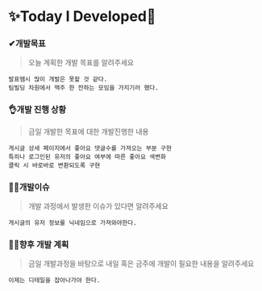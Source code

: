 # ✨Today I Developed🤞



### ✔개발목표

> 오늘 계획한 개발 목표를 알려주세요

```
발표땜시 많이 개발은 못할 것 같다.
팀빌딩 차원에서 맥주 한 잔하는 모임을 가지기러 했다.
```





### 👌개발 진행 상황

> 금일 개발한 목표에 대한 개발진행한 내용

```
게시글 상세 페이지에서 좋아요 댓글수를 가져오는 부분 구현
특히나 로그인된 유저의 좋아요 여부에 따른 좋아요 색변화
클릭 시 바로바로 변환되도록 구현
```





### 🤷‍♂️개발이슈

> 개발 과정에서 발생한 이슈가 있다면 알려주세요

```
게시글의 유저 정보를 닉네임으로 가져와야한다.
```





### 🐱‍🚀향후 개발 계획

> 금일 개발과정을 바탕으로 내일 혹은 금주에 개발이 필요한 내용을 알려주세요

```
이제는 디테일을 잡아나가야 한다.
```

